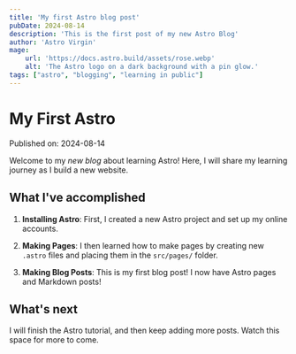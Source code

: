 ```yaml
---
title: 'My first Astro blog post'
pubDate: 2024-08-14
description: 'This is the first post of my new Astro Blog'
author: 'Astro Virgin'
mage:
    url: 'https://docs.astro.build/assets/rose.webp'
    alt: 'The Astro logo on a dark background with a pin glow.'
tags: ["astro", "blogging", "learning in public"]
---
```


# My First Astro 

Published on: 2024-08-14

Welcome to my _new blog_ about learning Astro! Here, I will share my learning journey as I build a new website.

## What I've accomplished

1. **Installing Astro**: First, I created a new Astro project and set up my online accounts.

2. **Making Pages**: I then learned how to make pages by creating new `.astro` files and placing them in the `src/pages/` folder.

3. **Making Blog Posts**: This is my first blog post! I now have Astro pages and Markdown posts!

## What's next

I will finish the Astro tutorial, and then keep adding more posts. Watch this space for more to come.